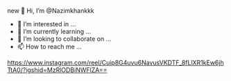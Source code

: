 new 👋 Hi, I’m @Nazimkhankkk
- 👀 I’m interested in ...
- 🌱 I’m currently learning ...
- 💞️ I’m looking to collaborate on ...
- 📫 How to reach me ...

<!---
Nazimkhankkk/Nazimkhankkk is a ✨ special ✨ repository because its `README.md` (this file) appears on your GitHub profile.
You can click the Preview link to take a look at your changes.
--->
https://www.instagram.com/reel/Cuip8G4uvu6NavusVKDTF_8fLlXR1kEw6jhTtA0/?igshid=MzRlODBiNWFlZA==
